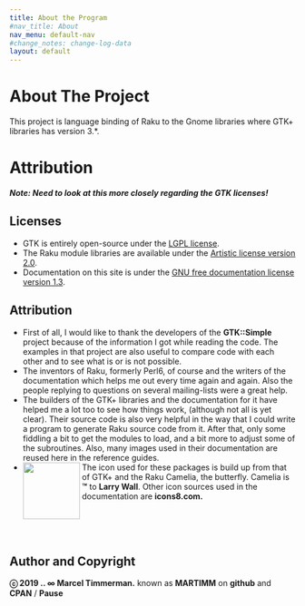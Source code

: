 ```yaml
---
title: About the Program
#nav_title: About
nav_menu: default-nav
#change_notes: change-log-data
layout: default
---
```


# About The Project

This project is language binding of Raku to the Gnome libraries where GTK+ libraries has version 3.\*.

# Attribution

_**Note: Need to look at this more closely regarding the GTK licenses!**_

## Licenses
* GTK is entirely open-source under the [LGPL license](content-docs/license-lgpl.txt).
* The Raku module libraries are available under the [Artistic license version 2.0](content-docs/license-art.txt).
* Documentation on this site is under the [GNU free documentation license version 1.3](content-docs/license-doc.txt).

## Attribution
* First of all, I would like to thank the developers of the **GTK::Simple** project because of the information I got while reading the code. The examples in that project are also useful to compare code with each other and to see what is or is not possible.
* The inventors of Raku, formerly Perl6, of course and the writers of the documentation which helps me out every time again and again. Also the people replying to questions on several mailing-lists were a great help.
* The builders of the GTK+ libraries and the documentation for it have helped me a lot too to see how things work, (although not all is yet clear). Their source code is also very helpful in the way that I could write a program to generate Raku source code from it. After that, only some fiddling a bit to get the modules to load, and a bit more to adjust some of the subroutines. Also, many images used in their documentation are reused here in the reference guides.
* <img src="images/gtk-perl6.png" style="float:left; margin-right:4px;" width="100" /> The icon used for these packages is build up from that of GTK+ and the Raku Camelia, the butterfly. Camelia is **™** to **Larry Wall**. Other icon sources used in the documentation are **icons8.com.**
<br/>
<br/>
<br/>

## Author and Copyright
**ⓒ 2019 .. ∞ Marcel Timmerman.** known as **MARTIMM** on **github** and **CPAN** / **Pause**
